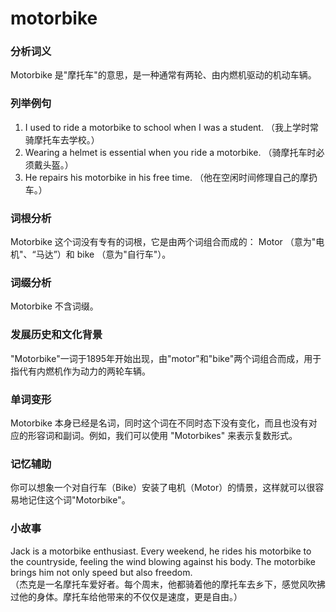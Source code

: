 # motorbike

### 分析词义

  

Motorbike 是"摩托车"的意思，是一种通常有两轮、由内燃机驱动的机动车辆。

  

### 列举例句

  

1.  I used to ride a motorbike to school when I was a student. （我上学时常骑摩托车去学校。）
2.  Wearing a helmet is essential when you ride a motorbike. （骑摩托车时必须戴头盔。）
3.  He repairs his motorbike in his free time. （他在空闲时间修理自己的摩扔车。）

  

### 词根分析

  

Motorbike 这个词没有专有的词根，它是由两个词组合而成的： Motor （意为"电机"、“马达”）和 bike （意为"自行车"）。

  

### 词缀分析

  

Motorbike 不含词缀。

  

### 发展历史和文化背景

  

"Motorbike"一词于1895年开始出现，由"motor"和"bike"两个词组合而成，用于指代有内燃机作为动力的两轮车辆。

  

### 单词变形

  

Motorbike 本身已经是名词，同时这个词在不同时态下没有变化，而且也没有对应的形容词和副词。例如，我们可以使用 "Motorbikes" 来表示复数形式。

  

### 记忆辅助

  

你可以想象一个对自行车（Bike）安装了电机（Motor）的情景，这样就可以很容易地记住这个词"Motorbike"。

  

### 小故事

  

Jack is a motorbike enthusiast. Every weekend, he rides his motorbike to the countryside, feeling the wind blowing against his body. The motorbike brings him not only speed but also freedom.  
（杰克是一名摩托车爱好者。每个周末，他都骑着他的摩托车去乡下，感觉风吹拂过他的身体。摩托车给他带来的不仅仅是速度，更是自由。）
